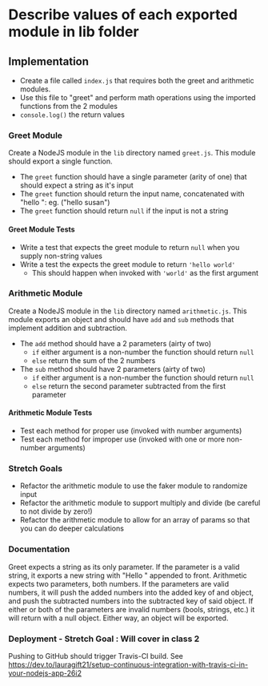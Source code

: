 # Describe values of each exported module in lib folder

## Implementation
* Create a file called `index.js` that requires both the greet and arithmetic modules.
* Use this file to "greet" and perform math operations using the imported functions from the 2 modules
* `console.log()` the return values

### Greet Module
Create a NodeJS module in the `lib` directory named `greet.js`.  This module should export a single function.
* The `greet` function should have a single parameter (arity of one) that should expect a string as it's input
* The `greet` function should return the input name, concatenated with "hello ": eg. ("hello susan")
* The `greet` function should return `null` if the input is not a string

#### Greet Module Tests
* Write a test that expects the greet module to return `null` when you supply non-string values
* Write a test the expects the greet module to return `'hello world'`
  * This should happen when invoked with `'world'` as the first argument

### Arithmetic Module
Create a NodeJS module in the `lib` directory named `arithmetic.js`. This module exports an object and should have `add` and `sub` methods that implement addition and subtraction.
* The `add` method should have a 2 parameters (airty of two)
  * `if` either argument is a non-number the function should return `null`
  * `else` return the sum of the 2 numbers
* The `sub` method should have 2 parameters (airty of two)
  * `if` either argument is a non-number the function should return `null`
  * `else` return the second parameter subtracted from the first parameter


#### Arithmetic Module Tests
* Test each method for proper use (invoked with number arguments)
* Test each method for improper use (invoked with one or more non-number arguments)


### Stretch Goals
* Refactor the arithmetic module to use the faker module to randomize input
* Refactor the arithmetic module to support multiply and divide (be careful to not divide by zero!)
* Refactor the arithmetic module to allow for an array of params so that you can do deeper calculations


### Documentation
Greet expects a string as its only parameter. If the parameter is a valid string, it exports a new string with "Hello " appended to front.
Arithmetic expects two parameters, both numbers. If the parameters are valid numbers, it will push the added numbers into the added key of and object, and push the subtracted numbers into the subtracted key of said object. If either or both of the parameters are invalid numbers (bools, strings, etc.) it will return with a null object. Either way, an object will be exported.

### Deployment - Stretch Goal : Will cover in class 2
Pushing to GitHub should trigger Travis-CI build. See https://dev.to/lauragift21/setup-continuous-integration-with-travis-ci-in-your-nodejs-app-26i2


